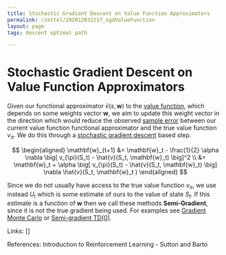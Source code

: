 ```yaml
---
title: Stochastic Gradient Descent on Value Function Approximators
permalink: /zettel/202012032217_sgdValueFunction
layout: page
tags: descent optimal path

---
```

# Stochastic Gradient Descent on Value Function Approximators

Given our functional approximator $\hat{v}(s, \mathbf{w})$ to the [value function](202011221845_valueFunctions), 
which depends on some weights vector $\mathbf{w}$, we aim to update this weight vector in 
the direction which would reduce the observed [sample error](202012032202_meanSquaredValueError) between our current value function
functional approximator and the true value function $v_{\pi}$. We do this through a 
[stochastic gradient descent](202104051024_stochasticGradientDescent) based step.

$$
\begin{aligned}
\mathbf{w}_{t+1} &= \mathbf{w}_t - \frac{1}{2} \alpha \nabla \big[ v_{\pi}(S_t) - \hat{v}(S_t, \mathbf{w}_t) \big]^2 \\
&= \mathbf{w}_t + \alpha \big[ v_{\pi}(S_t) - \hat{v}(S_t, \mathbf{w}_t) \big] \nabla \hat{v}(S_t, \mathbf{w}_t )
\end{aligned}
$$

Since we do not usually have access to the true value function $v_{\pi}$, we use instead 
$U_t$ which is some estimate of ours to the value of state $S_t$. If this estimate is a function of $\mathbf{w}$ 
then we call these methods **Semi-Gradient**, since it is not the true gradient being used. For examples see 
[Gradient Monte Carlo](202012032231_gradientMonteCarlo) or [Semi-gradient TD(0)](202012032232_semigradientTDZero).

Links: []

References: Introduction to Reinforcement Learning - Sutton and Barto

